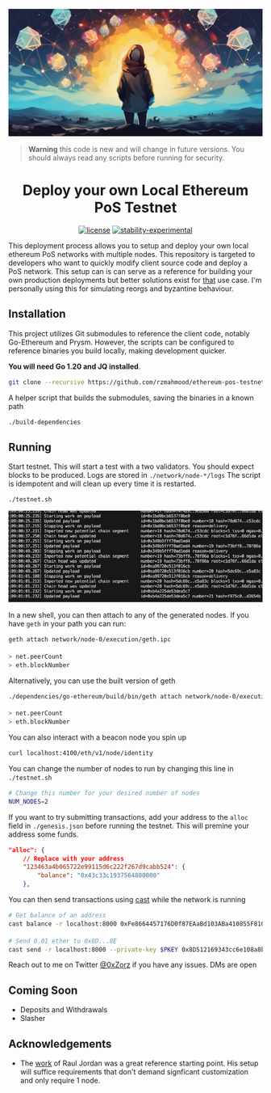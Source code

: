 ![alt text](./assets//hero.png)

> **Warning**
> this code is new and will change in future versions. You should always read any scripts before running for security.

<div align="center">

# Deploy your own Local Ethereum PoS Testnet

[![license](https://img.shields.io/badge/license-MIT-blue.svg)](./LICENSE)
[![stability-experimental](https://img.shields.io/badge/stability-experimental-orange.svg)](https://github.com/mkenney/software-guides/blob/master/STABILITY-BADGES.md#experimental)

</div>

This deployment process allows you to setup and deploy your own local ethereum PoS networks with multiple nodes.
This repository is targeted to developers who want to quickly modify client source code and deploy a PoS network.
This setup can is can serve as a reference for building your own production deployments but better solutions exist for [that](https://docs.kurtosis.com/how-to-compose-your-own-testnet/) use case. I'm personally using this for simulating reorgs and byzantine behaviour.


## Installation
This project utilizes Git submodules to reference the client code, notably Go-Ethereum and Prysm.
However, the scripts can be configured to reference binaries you build locally, making development quicker.

 **You will need Go 1.20 and JQ installed**. 

```bash
git clone --recursive https://github.com/rzmahmood/ethereum-pos-testnet.git
```

A helper script that builds the submodules, saving the binaries in a known path
```bash
./build-dependencies
```

## Running

Start testnet. This will start a test with a two validators. You should expect blocks to be produced. Logs are stored in `./network/node-*/logs`
The script is idempotent and will clean up every time it is restarted.
```bash
./testnet.sh
```

![Running Testnet](./assets/runloop.gif)

In a new shell, you can then attach to any of the generated nodes. 
If you have `geth` in your path you can run:

```bash
geth attach network/node-0/execution/geth.ipc 

> net.peerCount
> eth.blockNumber
```
Alternatively, you can use the built version of geth

```bash
./dependencies/go-ethereum/build/bin/geth attach network/node-0/execution/geth.ipc 

> net.peerCount
> eth.blockNumber
```

You can also interact with a beacon node you spin up
```bash
curl localhost:4100/eth/v1/node/identity
```

You can change the number of nodes to run by changing this line in `./testnet.sh`
```bash
# Change this number for your desired number of nodes
NUM_NODES=2
```

If you want to try submitting transactions, add your address to the `alloc` field in `./genesis.json` before running the testnet. This will premine your address some funds.
```json
"alloc": {
    // Replace with your address
    "123463a4b065722e99115d6c222f267d9cabb524": {
        "balance": "0x43c33c1937564800000"
    },
```
You can then send transactions using [cast](https://book.getfoundry.sh/cast/) while the network is running
```bash
# Get balance of an address
cast balance -r localhost:8000 0xFe8664457176D0f87EAaBd103ABa410855F81010

# Send 0.01 ether to 0x8D...8E
cast send -r localhost:8000 --private-key $PKEY 0x8D512169343cc6e108a8bB6ec5bc116C416eFc8E --value 0.01ether
```

Reach out to me on Twitter [@0xZorz](https://twitter.com/0xZorz) if you have any issues. DMs are open

## Coming Soon
- Deposits and Withdrawals
- Slasher

## Acknowledgements

- The [work](https://github.com/OffchainLabs/eth-pos-devnet) of Raul Jordan was a great reference starting point. His setup will suffice requirements that don't demand signficant customization and only require 1 node.
